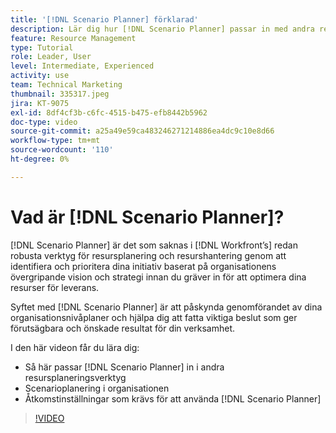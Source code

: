 ```yaml
---
title: '[!DNL Scenario Planner] förklarad'
description: Lär dig hur [!DNL Scenario Planner] passar in med andra resursplaneringsverktyg. Lär dig sedan hur du konfigurerar  [!DNL Scenario Planner].
feature: Resource Management
type: Tutorial
role: Leader, User
level: Intermediate, Experienced
activity: use
team: Technical Marketing
thumbnail: 335317.jpeg
jira: KT-9075
exl-id: 8df4cf3b-c6fc-4515-b475-efb8442b5962
doc-type: video
source-git-commit: a25a49e59ca483246271214886ea4dc9c10e8d66
workflow-type: tm+mt
source-wordcount: '110'
ht-degree: 0%

---
```


# Vad är [!DNL Scenario Planner]?

[!DNL Scenario Planner] är det som saknas i [!DNL Workfront’s] redan robusta verktyg för resursplanering och resurshantering genom att identifiera och prioritera dina initiativ baserat på organisationens övergripande vision och strategi innan du gräver in för att optimera dina resurser för leverans.

Syftet med [!DNL Scenario Planner] är att påskynda genomförandet av dina organisationsnivåplaner och hjälpa dig att fatta viktiga beslut som ger förutsägbara och önskade resultat för din verksamhet.

I den här videon får du lära dig:

* Så här passar [!DNL Scenario Planner] in i andra resursplaneringsverktyg
* Scenarioplanering i organisationen
* Åtkomstinställningar som krävs för att använda [!DNL Scenario Planner]

>[!VIDEO](https://video.tv.adobe.com/v/335317/?quality=12&learn=on)
